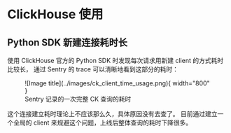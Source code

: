 # ClickHouse 使用


## Python SDK 新建连接耗时长

使用 ClickHouse 官方的 Python SDK 时发现每次请求用新建 client 的方式耗时比较长，
通过 Sentry 的 trace 可以清晰地看到这部分的耗时：

<figure markdown="span">
  ![Image title](../images/ck_client_time_usage.png){ width="800" }
  <figcaption>Sentry 记录的一次完整 CK 查询的耗时</figcaption>
</figure>

这个连接建立耗时理论上不应该那么久，具体原因没有去查了。
目前通过建立一个全局的 client 来规避这个问题，上线后整体查询的耗时下降很多。
